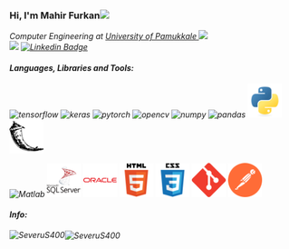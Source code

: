 <h3> Hi, I'm Mahir Furkan<img src="https://media.giphy.com/media/v1.Y2lkPTc5MGI3NjExMmcyYjEyd2Z2NzJqdjVqdW84bTlpMWtoNzFkZ3RmeXRrcDB3eW0wYSZlcD12MV9pbnRlcm5hbF9naWZfYnlfaWQmY3Q9cw/8jsTqs8A0WT0Jg48ny/giphy.gif" width="50"></h3>

<em> Computer Engineering at <a href="https://pau.edu.tr">University of Pamukkale </a><img src="https://media.giphy.com/media/v1.Y2lkPTc5MGI3NjExNHBqcDc0ZjR3cHFmMDR1YmNubWNrNXhreG1nMnRmbXBkdDBucGtlYiZlcD12MV9pbnRlcm5hbF9naWZfYnlfaWQmY3Q9cw/QTfX9Ejfra3ZmNxh6B/giphy.gif" width="30"></br>
![](https://komarev.com/ghpvc/?username=SeveruS400)
[![Linkedin Badge](https://img.shields.io/badge/-MahirFurkan-blue?style=flat&logo=Linkedin&logoColor=white&link=https://www.linkedin.com/in/mfk19/)](https://www.linkedin.com/in/mfk19/)</br>

<h4 align="left">Languages, Libraries and Tools:</h4>
<p align="left">
   <img src="https://www.vectorlogo.zone/logos/tensorflow/tensorflow-icon.svg" alt="tensorflow" width="60" height="60"/>
    <img src="https://upload.wikimedia.org/wikipedia/commons/c/c9/Keras_Logo.jpg" alt="keras" width="60" height="60"/>
  <img src="https://www.vectorlogo.zone/logos/pytorch/pytorch-icon.svg" alt="pytorch" width="60" height="60"/>
  <img src="https://www.vectorlogo.zone/logos/opencv/opencv-icon.svg" alt="opencv" width="60" height="60"/>
   <img src="https://www.vectorlogo.zone/logos/numpy/numpy-icon.svg" alt="numpy" width="60" height="60"/>
   <img src="https://github.com/simple-icons/simple-icons/blob/master/icons/pandas.svg" alt="pandas" width="60" height="60"/>
   <img src="https://raw.githubusercontent.com/teamedwardforever/Readme-Generator/71f25dd8b98329b168142a6b782a107b75eab178/svg/Skills/Languages/python-original.svg" alt="Python" width="60" height="60"/>
   <img src="https://raw.githubusercontent.com/teamedwardforever/Readme-Generator/71f25dd8b98329b168142a6b782a107b75eab178/svg/Skills/Framework/pocoo_flask-icon.svg" alt="Flask" width="60" height="60"/>
</p>
   <img src="https://dl.dropboxusercontent.com/s/6e7hk06wzjp3j52/Matlab_Logo.png" alt="Matlab" width="60" height="60"/>
   <img src="https://raw.githubusercontent.com/teamedwardforever/Readme-Generator/71f25dd8b98329b168142a6b782a107b75eab178/svg/Skills/Database/microsoft-sql-server-logo.svg" alt="Microsoft Sql Server" width="60" height="60"/>
<img src="https://raw.githubusercontent.com/teamedwardforever/Readme-Generator/71f25dd8b98329b168142a6b782a107b75eab178/svg/Skills/Database/oracle-original.svg" alt="Oracle" width="60" height="60"/>
<img src="https://raw.githubusercontent.com/teamedwardforever/Readme-Generator/71f25dd8b98329b168142a6b782a107b75eab178/svg/Skills/Frontend/html5-original-wordmark.svg" alt="HTML" width="60" height="60"/>
<img src="https://raw.githubusercontent.com/teamedwardforever/Readme-Generator/71f25dd8b98329b168142a6b782a107b75eab178/svg/Skills/Frontend/css3-original-wordmark.svg" alt="Css" width="60" height="60"/>
<img src="https://raw.githubusercontent.com/teamedwardforever/Readme-Generator/71f25dd8b98329b168142a6b782a107b75eab178/svg/Skills/Other/git-scm-icon.svg" alt="Git" width="60" height="60"/>
   <img src="https://raw.githubusercontent.com/teamedwardforever/Readme-Generator/71f25dd8b98329b168142a6b782a107b75eab178/svg/Skills/Software/getpostman-icon.svg" alt="Postman" width="60" height="60"/>
<h4 align="left">Info:</h4>
   <img align="left" height="180em" src="https://github-readme-stats.vercel.app/api/top-langs/?username=SeveruS400&layout=compact&theme=transparent" alt=SeveruS400 />
<p><img align="center" height="180em"src="https://github-readme-stats.vercel.app/api?username=SeveruS400&show_icons=true" alt="SeveruS400" /></p>
